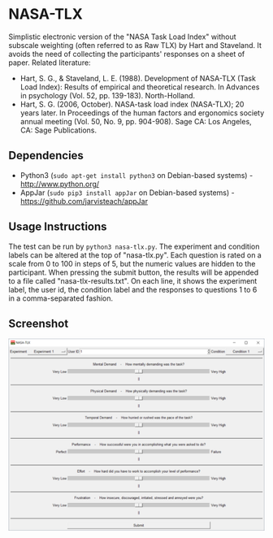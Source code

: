 # NASA-TLX
Simplistic electronic version of the "NASA Task Load Index" without subscale weighting (often referred to as Raw TLX) by Hart and Staveland. It avoids the need of collecting the participants' responses on a sheet of paper. Related literature:

 * Hart, S. G., & Staveland, L. E. (1988). Development of NASA-TLX (Task Load Index): Results of empirical and theoretical research. In Advances in psychology (Vol. 52, pp. 139-183). North-Holland.
 * Hart, S. G. (2006, October). NASA-task load index (NASA-TLX); 20 years later. In Proceedings of the human factors and ergonomics society annual meeting (Vol. 50, No. 9, pp. 904-908). Sage CA: Los Angeles, CA: Sage Publications.
 
## Dependencies
 * Python3 (`sudo apt-get install python3` on Debian-based systems) - http://www.python.org/
 * AppJar (`sudo pip3 install appJar` on Debian-based systems) - https://github.com/jarvisteach/appJar
 
## Usage Instructions
The test can be run by `python3 nasa-tlx.py`. The experiment and condition labels can be altered at the top of "nasa-tlx.py". Each question is rated on a scale from 0 to 100 in steps of 5, but the numeric values are hidden to the participant. When pressing the submit button, the results will be appended to a file called "nasa-tlx-results.txt". On each line, it shows the experiment label, the user id, the condition label and the responses to questions 1 to 6 in a comma-separated fashion.

## Screenshot
![Screenshot](screenshot.png)
